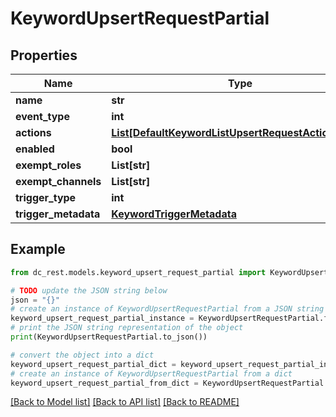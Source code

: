 # KeywordUpsertRequestPartial


## Properties

Name | Type | Description | Notes
------------ | ------------- | ------------- | -------------
**name** | **str** |  | [optional] 
**event_type** | **int** |  | [optional] 
**actions** | [**List[DefaultKeywordListUpsertRequestActionsInner]**](DefaultKeywordListUpsertRequestActionsInner.md) |  | [optional] 
**enabled** | **bool** |  | [optional] 
**exempt_roles** | **List[str]** |  | [optional] 
**exempt_channels** | **List[str]** |  | [optional] 
**trigger_type** | **int** |  | [optional] 
**trigger_metadata** | [**KeywordTriggerMetadata**](KeywordTriggerMetadata.md) |  | [optional] 

## Example

```python
from dc_rest.models.keyword_upsert_request_partial import KeywordUpsertRequestPartial

# TODO update the JSON string below
json = "{}"
# create an instance of KeywordUpsertRequestPartial from a JSON string
keyword_upsert_request_partial_instance = KeywordUpsertRequestPartial.from_json(json)
# print the JSON string representation of the object
print(KeywordUpsertRequestPartial.to_json())

# convert the object into a dict
keyword_upsert_request_partial_dict = keyword_upsert_request_partial_instance.to_dict()
# create an instance of KeywordUpsertRequestPartial from a dict
keyword_upsert_request_partial_from_dict = KeywordUpsertRequestPartial.from_dict(keyword_upsert_request_partial_dict)
```
[[Back to Model list]](../README.md#documentation-for-models) [[Back to API list]](../README.md#documentation-for-api-endpoints) [[Back to README]](../README.md)


